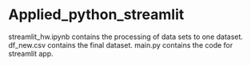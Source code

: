 # Applied_python_streamlit

streamlit_hw.ipynb contains the processing of data sets to one dataset.
df_new.csv contains the final dataset.
main.py contains the code for streamlit app.
